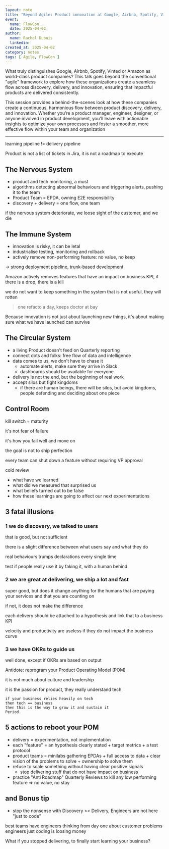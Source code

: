 ```yaml
---
layout: note
title: "Beyond Agile: Product innovation at Google, Airbnb, Spotify, Vinted & Amazon"
event:
  name: FlowCon
  date: 2025-04-02
author:
  name: Rachel Dubois
  linkedin: 
created_at: 2025-04-02
category: notes
tags: [ Agile, FlowCon ]
---
```


What truly distinguishes Google, Airbnb, Spotify, Vinted or Amazon as world-class product companies? This talk goes beyond the conventional "agile" framework to explore how these organizations create a seamless flow across discovery, delivery, and innovation, ensuring that impactful products are delivered consistently.

This session provides a behind-the-scenes look at how these companies create a continuous, harmonious flow between product discovery, delivery, and innovation. Whether you’re a product manager, engineer, designer, or anyone involved in product development, you'll leave with actionable insights to optimize your own processes and foster a smoother, more effective flow within your team and organization

---

learning pipeline != delivery pipeline

Product is not a list of tickets in Jira, it is not a roadmap to execute

## The Nervous System

- product and tech monitoring, a must
- algorithms detecting abnormal behaviours and triggering alerts, pushing it to the team
- Product Team = EPDA, owning E2E responsibility
- discovery + delivery = one flow, one team

if the nervous system deteriorate, we loose sight of the customer, and we die

## The Immune System

- innovation is risky, it can be letal
- industrialise testing, monitoring and rollback
- actively remove non-performing feature: no value, no keep

-> strong deployment pipeline, trunk-based development

Amazon actively removes features that have an impact on business KPI, if there is a drop, there is a kill

we do not want to keep something in the system that is not useful, they will rotten

> one refacto a day, keeps doctor at bay

Because innovation is not just about launching new things, it's about making sure what we have launched can survive

## The Circular System

- a living Product doesn't feed on Quarterly reporting
- connect dots and folks: free flow of data and intelligence
- data comes to us, we don't have to chase it
  - automate alerts, make sure they arrive in Slack
  - dashboards should be available for everyone
- delivery is not the end, but the beginning of real work
- accept silos but fight kingdoms
  - if there are human beings, there will be silos, but avoid kingdoms, people defending and deciding about one piece

## Control Room

kill switch = maturity

it's not fear of failure

it's how you fail well and move on

the goal is not to ship perfection

every team can shut down a feature without requiring VP approval

cold review

- what have we learned
- what did we measured that surprised us
- what beliefs turned out to be false
- how these learnings are going to affect our next experimentations

## 3 fatal illusions

### 1 we do discovery, we talked to users

that is good, but not sufficient

there is a slight difference between what users say and what they do

real behaviours trumps declarations every single time

test if people really use it by faking it, with a human behind

### 2 we are great at delivering, we ship a lot and fast

super good, but does it change anything for the humans that are paying your services and that you are counting on

if not, it does not make the difference

each delivery should be attached to a hypothesis and link that to a business KPI

velocity and productivity are useless if they do not impact the business curve

### 3 we have OKRs to guide us

well done, except if OKRs are based on output

Antidote: reprogram your Product Operating Model (POM)

it is not much about culture and leadership

it is the passion for product, they really understand tech

```
if your business relies heavily on tech
then tech == business
then this is the way to grow it and sustain it
Period.
```

## 5 actions to reboot your POM

- delivery = experimentation, not implementation
- each "feature" = an hypothesis clearly stated + target metrics + a test protocol
- product teams = minilabs gathering EPDAs + full access to data + clear vision of the problems to solve + ownership to solve them
- refuse to scale something without having clear positive signals
  - stop delivering stuff that do not have impact on business
- practice "Anti Roadmap" Quarterly Reviews to kill any low performing feature => no value, no stay

## and Bonus tip

- stop the nonsense with Discovery >< Delivery, Engineers are not here "just to code"

best teams have engineers thinking from day one about customer problems
engineers just coding is loosing money

What if you stopped delivering,
to finally start learning your business?

